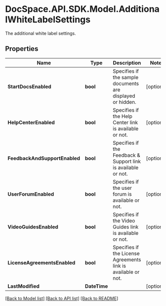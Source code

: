 # DocSpace.API.SDK.Model.AdditionalWhiteLabelSettings
The additional white label settings.

## Properties

Name | Type | Description | Notes
------------ | ------------- | ------------- | -------------
**StartDocsEnabled** | **bool** | Specifies if the sample documents are displayed or hidden. | [optional] 
**HelpCenterEnabled** | **bool** | Specifies if the Help Center link is available or not. | [optional] 
**FeedbackAndSupportEnabled** | **bool** | Specifies if the Feedback &amp; Support link is available or not. | [optional] 
**UserForumEnabled** | **bool** | Specifies if the user forum is available or not. | [optional] 
**VideoGuidesEnabled** | **bool** | Specifies if the Video Guides link is available or not. | [optional] 
**LicenseAgreementsEnabled** | **bool** | Specifies if the License Agreements link is available or not. | [optional] 
**LastModified** | **DateTime** |  | [optional] 

[[Back to Model list]](../README.md#documentation-for-models) [[Back to API list]](../README.md#documentation-for-api-endpoints) [[Back to README]](../README.md)

